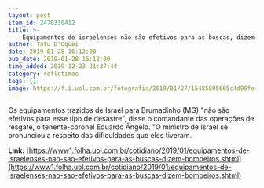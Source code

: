 ```yaml
---
layout: post
item_id: 2470330412
title: >-
    Equipamentos de israelenses não são efetivos para as buscas, dizem Bombeiros
author: Tatu D'Oquei
date: 2019-01-28 16:12:00
pub_date: 2019-01-28 16:12:00
time_added: 2019-12-23 21:37:44
category: refletimos
tags: []
image: https://f.i.uol.com.br/fotografia/2019/01/27/15485895665c4d99fecedc0_1548589566_3x2_xl.jpg
---
```


Os equipamentos trazidos de Israel para Brumadinho (MG) "não são efetivos para esse tipo de desastre", disse o comandante das operações de resgate, o tenente-coronel Eduardo Ângelo. "O ministro de Israel se pronunciou a respeito das dificuldades que eles tiveram.

**Link:** [https://www1.folha.uol.com.br/cotidiano/2019/01/equipamentos-de-israelenses-nao-sao-efetivos-para-as-buscas-dizem-bombeiros.shtml](https://www1.folha.uol.com.br/cotidiano/2019/01/equipamentos-de-israelenses-nao-sao-efetivos-para-as-buscas-dizem-bombeiros.shtml)

